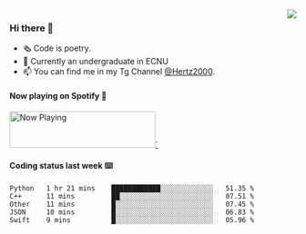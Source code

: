 <img align="right" src="https://github-readme-stats.vercel.app/api?username=BillChen2K&show_icons=true&count_private=true&hide_title=true">

### Hi there 👋

- 🗞 Code is poetry.
- 🌱 Currently an undergraduate in ECNU
- 📫 You can find me in my Tg Channel [@Hertz2000](https://t.me/Hertz2000).

#### Now playing on Spotify 🎵

<a href="https://spotify-now-playing.billchen2k.vercel.app/now-playing?open">
    <img src="https://spotify-now-playing.billchen2k.vercel.app/now-playing" width="256" height="64" alt="Now Playing">`
</a>


#### Coding status last week ⌨️
<!--START_SECTION:waka-->
```text
Python   1 hr 21 mins    ████████████░░░░░░░░░░░░░   51.35 % 
C++      11 mins         ██░░░░░░░░░░░░░░░░░░░░░░░   07.51 % 
Other    11 mins         █░░░░░░░░░░░░░░░░░░░░░░░░   07.45 % 
JSON     10 mins         █░░░░░░░░░░░░░░░░░░░░░░░░   06.83 % 
Swift    9 mins          █░░░░░░░░░░░░░░░░░░░░░░░░   05.96 %
```
<!--END_SECTION:waka-->

<!--


**BillChen2K/BillChen2K** is a ✨ _special_ ✨ repository because its `README.md` (this file) appears on your GitHub profile.

Here are some ideas to get you started:

- 🔭 I’m currently working on ...
- 🌱 I’m currently learning ...
- 👯 I’m looking to collaborate on ...
- 🤔 I’m looking for help with ...
- 💬 Ask me about ...
- 📫 How to reach me: ...
- 😄 Pronouns: ...
- ⚡ Fun fact: ...
-->
